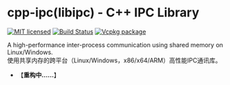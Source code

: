 # cpp-ipc(libipc) - C++ IPC Library

[![MIT licensed](https://img.shields.io/badge/license-MIT-blue.svg)](https://github.com/mutouyun/cpp-ipc/blob/master/LICENSE) 
[![Build Status](https://github.com/mutouyun/cpp-ipc/actions/workflows/c-cpp.yml/badge.svg)](https://github.com/mutouyun/cpp-ipc/actions)
[![Vcpkg package](https://img.shields.io/badge/Vcpkg-package-blueviolet)](https://github.com/microsoft/vcpkg/tree/master/ports/cpp-ipc)
 
A high-performance inter-process communication using shared memory on Linux/Windows.  
使用共享内存的跨平台（Linux/Windows，x86/x64/ARM）高性能IPC通讯库。
 
 * 【**重构中……**】
